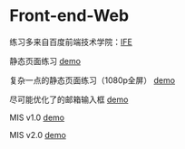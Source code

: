 # Front-end-Web

练习多来自百度前端技术学院：[IFE](http://ife.baidu.com/college/detail/id/5)


静态页面练习
[demo](https://eragon-zh.github.io/Front-end-Web/Day9%20static%20webpage/static%20webpage.html)

复杂一点的静态页面练习（1080p全屏）
[demo](https://eragon-zh.github.io/Front-end-Web/Day12%20complex%20webpage/index.html)

尽可能优化了的邮箱输入框
[demo](https://eragon-zh.github.io/Front-end-Web/Day17%20js/email%20input.html)

MIS v1.0
[demo](https://eragon-zh.github.io/Front-end-Web/Day31%20MIS_1/index.html)

MIS v2.0
[demo](https://eragon-zh.github.io/Front-end-Web/Day34%20MIS_2/index.html)
